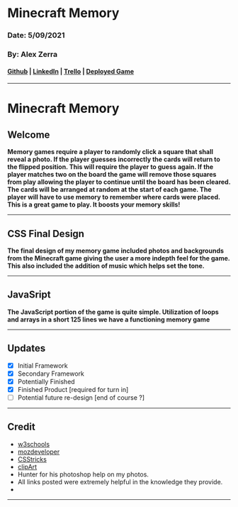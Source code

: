 # Minecraft Memory  



### Date: 5/09/2021 
### By: Alex Zerra
#### [Github](https://github.com/AlexanderZerra) | [LinkedIn](https://www.linkedin.com/in/alexander-zerra-a2737788/) | [Trello](https://trello.com/b/EHQdTol3/triple-h#) | [Deployed Game](https://alexanderzerra.github.io/Memory-Game/index.html)

***
# **Minecraft Memory**

## **Welcome**
**Memory games require a player to randomly click a square that shall reveal a photo. If the player guesses incorrectly the cards will return to the flipped position. This will require the player to guess again. If the player matches two on the board the game will remove those squares from play allowing the player to continue until the board has been cleared. The cards will be arranged at random at the start of each game. The player will have to use memory to remember where cards were placed. This is a great game to play. It boosts your memory skills!**
***



## **CSS Final Design**
**The final design of my memory game included photos and backgrounds from the Minecraft game giving the user a more indepth feel for the game. This also included the addition of music which helps set the tone.**
***



## **JavaSript**
**The JavaScript portion of the game is quite simple. Utilization of loops and arrays in a short 125 lines we have a functioning memory game**
***





## Updates
-  [x] Initial Framework
-  [x] Secondary Framework
-  [x] Potentially Finished
-  [x] Finished Product [required for turn in]
-  [ ] Potential future re-design [end of course ?]
***

## Credit
* [w3schools](https://www.w3schools.com/) 
* [mozdeveloper](https://developer.mozilla.org/en-US/) 
* [CSStricks](https://css-tricks.com/)
* [clipArt](http://clipart-library.com/)
* Hunter for his photoshop help on my photos. 
* All links posted were extremely helpful in the knowledge they provide. 
* 
***